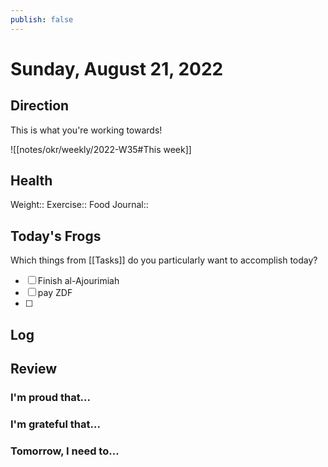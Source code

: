 ```yaml
---
publish: false 
---
```


# Sunday, August 21, 2022
## Direction

This is what you're working towards!

![[notes/okr/weekly/2022-W35#This week]]

## Health

Weight:: 
Exercise:: 
Food Journal:: 

## Today's Frogs

Which things from [[Tasks]] do you particularly want to accomplish today?

- [ ]   Finish al-Ajourimiah
- [ ]    pay ZDF
- [ ]  

## Log





## Review

### I'm proud that...



### I'm grateful that...




### Tomorrow, I need to...